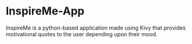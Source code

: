 # InspireMe-App
InspireMe is a python-based application made using Kivy that provides motivational quotes to the user depending upon their mood.
